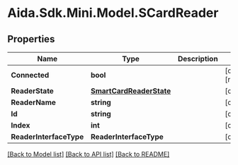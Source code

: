 # Aida.Sdk.Mini.Model.SCardReader

## Properties

Name | Type | Description | Notes
------------ | ------------- | ------------- | -------------
**Connected** | **bool** |  | [optional] [readonly] 
**ReaderState** | [**SmartCardReaderState**](SmartCardReaderState.md) |  | [optional] 
**ReaderName** | **string** |  | [optional] 
**Id** | **string** |  | [optional] 
**Index** | **int** |  | [optional] 
**ReaderInterfaceType** | **ReaderInterfaceType** |  | [optional] 

[[Back to Model list]](../README.md#documentation-for-models) [[Back to API list]](../README.md#documentation-for-api-endpoints) [[Back to README]](../README.md)

